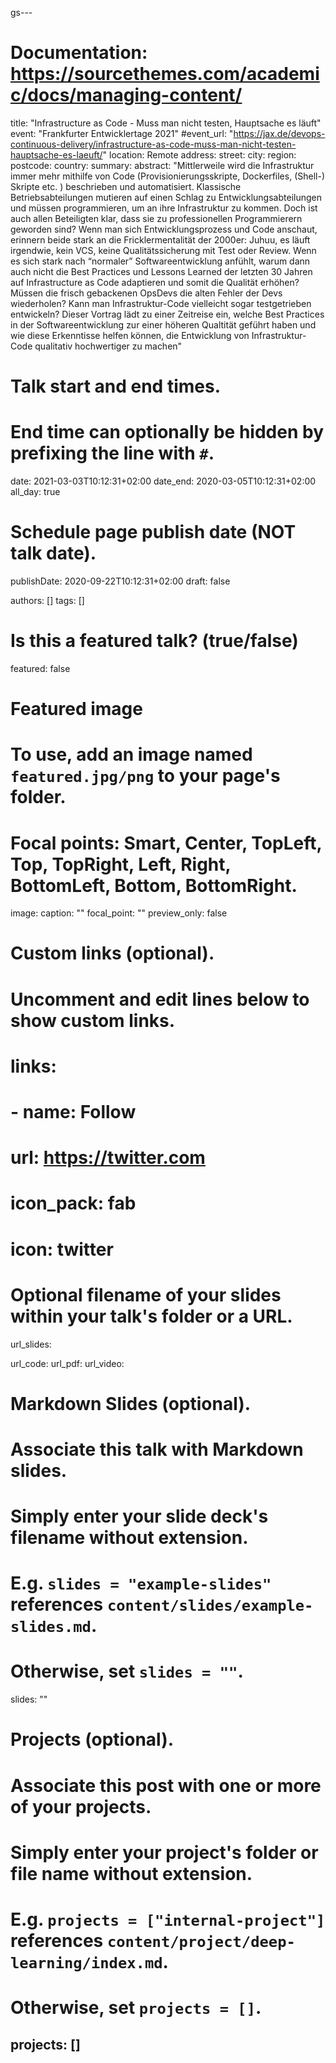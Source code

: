 gs---
# Documentation: https://sourcethemes.com/academic/docs/managing-content/

title: "Infrastructure as Code - Muss man nicht testen, Hauptsache es läuft"
event: "Frankfurter Entwicklertage 2021"
#event_url: "https://jax.de/devops-continuous-delivery/infrastructure-as-code-muss-man-nicht-testen-hauptsache-es-laeuft/"
location: Remote
address:
  street:
  city:
  region:
  postcode:
  country:
summary:
abstract: "Mittlerweile wird die Infrastruktur immer mehr mithilfe von Code (Provisionierungsskripte, Dockerfiles, (Shell-) Skripte etc. ) beschrieben und
automatisiert. Klassische Betriebsabteilungen mutieren auf einen Schlag zu Entwicklungsabteilungen und müssen programmieren, um an ihre
Infrastruktur zu kommen.
Doch ist auch allen Beteiligten klar, dass sie zu professionellen Programmierern geworden sind? Wenn man sich Entwicklungsprozess und Code
anschaut, erinnern beide stark an die Fricklermentalität der 2000er: Juhuu, es läuft irgendwie, kein VCS, keine Qualitätssicherung mit Test oder
Review.
Wenn es sich stark nach “normaler” Softwareentwicklung anfühlt, warum dann auch nicht die Best Practices und Lessons Learned der letzten 30
Jahren auf Infrastructure as Code adaptieren und somit die Qualität erhöhen? Müssen die frisch gebackenen OpsDevs die alten Fehler der Devs
wiederholen? Kann man Infrastruktur-Code vielleicht sogar testgetrieben entwickeln?
Dieser Vortrag lädt zu einer Zeitreise ein, welche Best Practices in der Softwareentwicklung zur einer
höheren Qualtität geführt haben und wie diese Erkenntisse helfen können, die Entwicklung von Infrastruktur-Code qualitativ hochwertiger zu
machen"

# Talk start and end times.
#   End time can optionally be hidden by prefixing the line with `#`.
date: 2021-03-03T10:12:31+02:00
date_end: 2020-03-05T10:12:31+02:00
all_day: true

# Schedule page publish date (NOT talk date).
publishDate: 2020-09-22T10:12:31+02:00
draft: false

authors: []
tags: []

# Is this a featured talk? (true/false)
featured: false

# Featured image
# To use, add an image named `featured.jpg/png` to your page's folder.
# Focal points: Smart, Center, TopLeft, Top, TopRight, Left, Right, BottomLeft, Bottom, BottomRight.
image:
  caption: ""
  focal_point: ""
  preview_only: false

# Custom links (optional).
#   Uncomment and edit lines below to show custom links.
# links:
# - name: Follow
#   url: https://twitter.com
#   icon_pack: fab
#   icon: twitter

# Optional filename of your slides within your talk's folder or a URL.
url_slides:

url_code:
url_pdf:
url_video:

# Markdown Slides (optional).
#   Associate this talk with Markdown slides.
#   Simply enter your slide deck's filename without extension.
#   E.g. `slides = "example-slides"` references `content/slides/example-slides.md`.
#   Otherwise, set `slides = ""`.
slides: ""

# Projects (optional).
#   Associate this post with one or more of your projects.
#   Simply enter your project's folder or file name without extension.
#   E.g. `projects = ["internal-project"]` references `content/project/deep-learning/index.md`.
#   Otherwise, set `projects = []`.
projects: []
---
